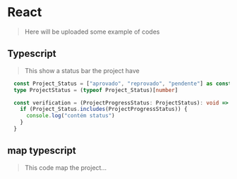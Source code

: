 # React
> Here will be uploaded some example of codes

## Typescript
> This show a status bar the project have
```typescript
  const Project_Status = ["aprovado", "reprovado", "pendente"] as const
  type ProjectStatus = (typeof Project_Status)[number]

  const verification = (ProjectProgressStatus: ProjectStatus): void => {
    if (Project_Status.includes(ProjectProgressStatus)) {
      console.log("contém status")
    }
  }
```

## map typescript
> This code map the project...
```typescript

```
